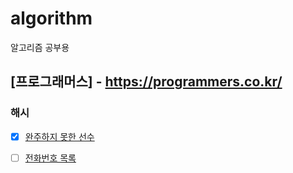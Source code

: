 # algorithm
알고리즘 공부용

## [프로그래머스] - https://programmers.co.kr/


### 해시
  - [x] [완주하지 못한 선수](./src/a0/A001.md)
  - [ ] [전화번호 목록](./src/a0/A002.md)
  